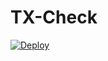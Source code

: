 # TX-Check





<a href="https://heroku.com/deploy">
  <img src="https://www.herokucdn.com/deploy/button.svg" alt="Deploy">
</a>
